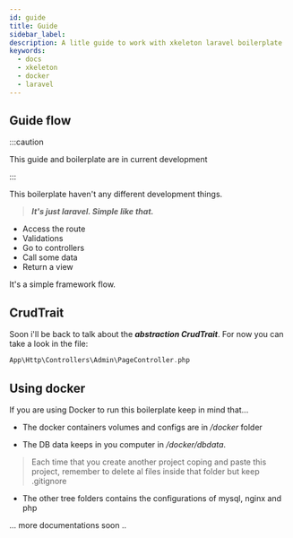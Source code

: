 ```yaml
---
id: guide
title: Guide
sidebar_label: 
description: A litle guide to work with xkeleton laravel boilerplate
keywords:
  - docs
  - xkeleton
  - docker
  - laravel
---
```


## Guide flow

:::caution

This guide and boilerplate are in current development

:::

This boilerplate haven't any different development things. 

> ***It's just laravel. Simple like that.***

- Access the route
- Validations
- Go to controllers
- Call some data
- Return a view

It's a simple framework flow.

## CrudTrait

Soon i'll be back to talk about the ***abstraction CrudTrait***. For now you can take a look in the file:

``` php
App\Http\Controllers\Admin\PageController.php
```

## Using docker

If you are using Docker to run this boilerplate keep in mind that...

- The docker containers volumes and configs are in */docker* folder

- The DB data keeps in you computer in */docker/dbdata*.
> Each time that you create another project coping and paste this project, remember to delete al files inside that folder but keep .gitignore

- The other tree folders contains the configurations of mysql, nginx and php

... more documentations soon .. 
